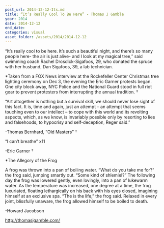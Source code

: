 ```yaml
---
post_url: 2014-12-12-Its.md
title: “It’s Really Cool To Be Here” - Thomas J Gamble
year: 2014
date: 2014-12-12
end_date: 
categories: visual
asset_folder: /assets/2014/2014-12-12
---
```

“It’s really cool to be here. It’s such a beautiful night, and there’s so many people here- the air is just alive- and I look at my magical tree,” said swimming coach Rachel Drosdick-Sigafoos, 29, who donated the spruce with her husband, Dan Sigafoos, 39, a lab technician.

*Taken from a FOX News interview at the Rockefeller Center Christmas tree lighting ceremony on Dec 3, the evening the Eric Garner protests began. One city block away, NYC Police and the National Guard stood in full riot gear to prevent protesters from interrupting the annual tradition.
†

“Art altogether is nothing but a survival skill, we should never lose sight of this fact. It is, time and again, just an attempt – an attempt that seems touching even to our intellect – to cope with this world and its revolting aspects, which, as we know, is invariably possible only by resorting to lies and falsehoods, to hypocrisy and self-deception, Reger said.”

-Thomas Bernhard, “Old Masters”
†

“I can’t breathe” x11

-Eric Garner
†

*The Allegory of the Frog

A frog was thrown into a pan of boiling water. “What do you take me for?” the frog said, jumping smartly out. “Some kind of shlemiel?”
The following day the frog was lowered gently, even lovingly, into a pan of lukewarm water. As the temperature was increased, one degree at a time, the frog luxuriated, floating lethargically on his back with his eyes closed, imagining himself at an exclusive spa.
“The is the life,” the frog said.
Relaxed in every joint, blissfully unaware, the frog allowed himself to be boiled to death.

-Howard Jacobson

http://thomasjgamble.com/